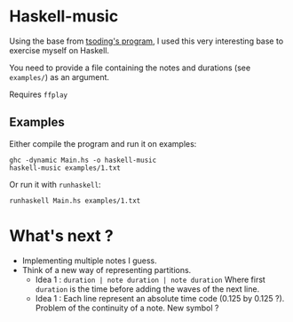 # Haskell-music

Using the base from [tsoding's program](https://github.com/tsoding/haskell-music), I used this very interesting base to exercise myself on Haskell.

You need to provide a file containing the notes and durations (see `examples/`) as an argument.

Requires `ffplay`

## Examples

Either compile the program and run it on examples:
```shell
ghc -dynamic Main.hs -o haskell-music
haskell-music examples/1.txt
```

Or run it with `runhaskell`:
```shell
runhaskell Main.hs examples/1.txt
```

# What's next ?
- Implementing multiple notes I guess.
- Think of a new way of representing partitions.
  * Idea 1 : `duration | note duration | note duration`
  	Where first `duration` is the time before adding the waves of the next line.
  * Idea 1 : Each line represent an absolute time code (0.125 by 0.125 ?). Problem of the continuity of a note. New symbol ?
